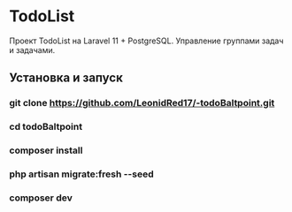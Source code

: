 # TodoList

Проект TodoList на Laravel 11 + PostgreSQL. Управление группами задач и задачами.

## Установка и запуск

### git clone https://github.com/LeonidRed17/-todoBaltpoint.git
### cd todoBaltpoint
### composer install
### php artisan migrate:fresh --seed
### composer dev
